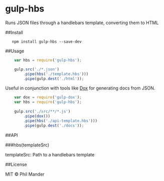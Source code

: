 gulp-hbs
===========

Runs JSON files through a handlebars template, converting them to HTML

##Install

```
   npm install gulp-hbs --save-dev
```

##Usage

```javascript
    var hbs = require('gulp-hbs');

    gulp.src('./*.json')
        .pipe(hbs('./template.hbs')))
        .pipe(gulp.dest('./html'));
```

Useful in conjunction with tools like [Dox](https://github.com/tj/dox) for generating docs from JSON.

```javascript
    var dox = require('gulp-dox');
    var hbs = require('gulp-hbs');
    
    gulp.src('./src/**/*.js')
        .pipe(dox())
        .pipe(hbs('./api-template.hbs')))
        .pipe(gulp.dest('./docs'));
```

##API

###hbs(templateSrc)

templateSrc: Path to a handlebars template

##License 

MIT © Phil Mander
